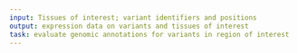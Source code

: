 ```yaml
---
input: Tissues of interest; variant identifiers and positions
output: expression data on variants and tissues of interest
task: evaluate genomic annotations for variants in region of interest
---
```

